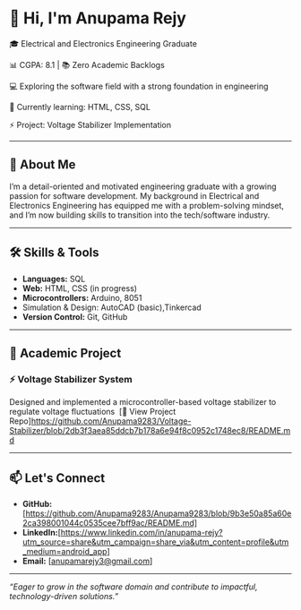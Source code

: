 # 👋 Hi, I'm Anupama Rejy

🎓 Electrical and Electronics Engineering Graduate

📊 CGPA: 8.1 | 📚 Zero Academic Backlogs

💻 Exploring the software field with a strong foundation in engineering

🔧 Currently learning: HTML, CSS, SQL

⚡️ Project: Voltage Stabilizer Implementation

---

## 🚀 About Me

I’m a detail-oriented and motivated engineering graduate with a growing passion for software development. My background in Electrical and Electronics Engineering has equipped me with a problem-solving mindset, and I’m now building skills to transition into the tech/software industry.

---

## 🛠 Skills & Tools

* **Languages:** SQL
* **Web:** HTML, CSS (in progress)
* **Microcontrollers:** Arduino, 8051
* Simulation & Design: AutoCAD (basic),Tinkercad
* **Version Control:** Git, GitHub

---

## 🔬 Academic Project

### ⚡ Voltage Stabilizer System

Designed and implemented a microcontroller-based voltage stabilizer to regulate voltage fluctuations 
[🔗 View Project Repo]https://github.com/Anupama9283/Voltage-Stabilizer/blob/2db3f3aea85ddcb7b178a6e94f8c0952c1748ec8/README.md

---

## 📫 Let's Connect

* **GitHub:** [https://github.com/Anupama9283/Anupama9283/blob/9b3e50a85a60e2ca398001044c0535cee7bff9ac/README.md]
* **LinkedIn:**[https://www.linkedin.com/in/anupama-rejy?utm_source=share&utm_campaign=share_via&utm_content=profile&utm_medium=android_app]
* **Email:** [anupamarejy3@gmail.com]

---

*“Eager to grow in the software domain and contribute to impactful, technology-driven solutions.”*
